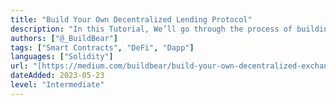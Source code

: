```yaml
---
title: "Build Your Own Decentralized Lending Protocol"
description: "In this Tutorial, We’ll go through the process of building a basic Lending Protocol."
authors: ["@_BuildBear"]
tags: ["Smart Contracts", "DeFi", "Dapp"]
languages: ["Solidity"]
url: "[https://medium.com/buildbear/build-your-own-decentralized-exchange-4ccabd519d26](https://medium.com/buildbear/build-your-own-decentralized-lending-protocol-8453c3e4196c)"
dateAdded: 2023-05-23
level: "Intermediate"
---
```

